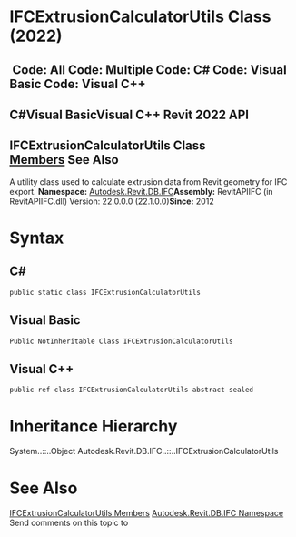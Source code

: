 # IFCExtrusionCalculatorUtils Class (2022)

﻿
 Code: All Code: Multiple Code: C# Code: Visual Basic Code: Visual C++   
---  
C#Visual BasicVisual C++
Revit 2022 API  
---  
IFCExtrusionCalculatorUtils Class  
[Members](f0d27ee7-5627-cdfe-5c18-f2886bb48585.md "IFCExtrusionCalculatorUtils Members") See Also  
---  
A utility class used to calculate extrusion data from Revit geometry for IFC export. 
**Namespace:** [Autodesk.Revit.DB.IFC](b823fafb-1ba1-896b-4097-142c2817ce74.md "Autodesk.Revit.DB.IFC Namespace")**Assembly:** RevitAPIIFC (in RevitAPIIFC.dll) Version: 22.0.0.0 (22.1.0.0)**Since:** 2012 
# Syntax
C#  
---  
```text
public static class IFCExtrusionCalculatorUtils
```
  
Visual Basic  
---  
```text
Public NotInheritable Class IFCExtrusionCalculatorUtils
```
  
Visual C++  
---  
```text
public ref class IFCExtrusionCalculatorUtils abstract sealed
```
  
# Inheritance Hierarchy
System..::..Object Autodesk.Revit.DB.IFC..::..IFCExtrusionCalculatorUtils
# See Also
[IFCExtrusionCalculatorUtils Members](f0d27ee7-5627-cdfe-5c18-f2886bb48585.md "IFCExtrusionCalculatorUtils Members")
[Autodesk.Revit.DB.IFC Namespace](b823fafb-1ba1-896b-4097-142c2817ce74.md "Autodesk.Revit.DB.IFC Namespace")
Send comments on this topic to 